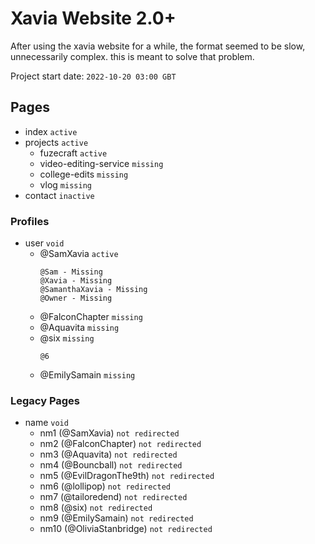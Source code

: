 # Xavia Website 2.0+
After using the xavia website for a while, the format seemed to be slow, unnecessarily complex. this is meant to solve that problem.

Project start date: ```2022-10-20 03:00 GBT```


## Pages
- index ```active```
- projects ```active```
  - fuzecraft ```active```
  - video-editing-service ```missing```
  - college-edits ```missing```
  - vlog ```missing```
- contact ```inactive```

### Profiles
- user ```void```
  - @SamXavia ```active```
    ```alts-
    @Sam - Missing
    @Xavia - Missing
    @SamanthaXavia - Missing
    @Owner - Missing
    ```
  - @FalconChapter ```missing```
  - @Aquavita ```missing```
  - @six ```missing```
    ```alts-
    @6
    ```
  - @EmilySamain ```missing```

### Legacy Pages
- name ```void```
  - nm1 (@SamXavia) ```not redirected```
  - nm2 (@FalconChapter) ```not redirected```
  - nm3 (@Aquavita) ```not redirected```
  - nm4 (@Bouncball) ```not redirected```
  - nm5 (@EvilDragonThe9th) ```not redirected```
  - nm6 (@lollipop) ```not redirected```
  - nm7 (@tailoredend) ```not redirected```
  - nm8 (@six) ```not redirected```
  - nm9 (@EmilySamain) ```not redirected```
  - nm10 (@OliviaStanbridge) ```not redirected```
